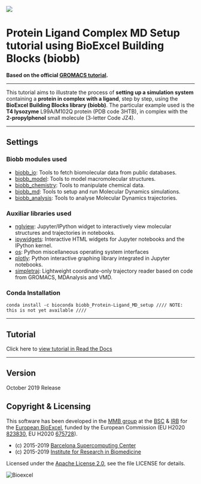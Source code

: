 [![](https://readthedocs.org/projects/biobb-wf-protein-complex-md-setup/badge/?version=latest)](https://biobb-wf-protein-complex-md-setup.readthedocs.io/en/latest/?badge=latest)

# Protein Ligand Complex MD Setup tutorial using BioExcel Building Blocks (biobb)

**Based on the official [GROMACS tutorial](http://www.mdtutorials.com/gmx/complex/index.html).**

***

This tutorial aims to illustrate the process of **setting up a simulation system** containing a **protein in complex with a ligand**, step by step, using the **BioExcel Building Blocks library (biobb)**. The particular example used is the **T4 lysozyme** L99A/M102Q protein (PDB code 3HTB), in complex with the **2-propylphenol** small molecule (3-letter Code JZ4). 

***

## Settings

### Biobb modules used

* [biobb_io](https://github.com/bioexcel/biobb_io): Tools to fetch biomolecular data from public databases.
* [biobb_model](https://github.com/bioexcel/biobb_model): Tools to model macromolecular structures.
* [biobb_chemistry](https://github.com/bioexcel/biobb_chemistry): Tools to manipulate chemical data.
* [biobb_md](https://github.com/bioexcel/biobb_md): Tools to setup and run Molecular Dynamics simulations.
* [biobb_analysis](https://github.com/bioexcel/biobb_analysis): Tools to analyse Molecular Dynamics trajectories.

### Auxiliar libraries used

* [nglview](http://nglviewer.org/#nglview): Jupyter/IPython widget to interactively view molecular structures and trajectories in notebooks.
* [ipywidgets](https://github.com/jupyter-widgets/ipywidgets): Interactive HTML widgets for Jupyter notebooks and the IPython kernel.
* [os](https://docs.python.org/3/library/os.html): Python miscellaneous operating system interfaces
* [plotly](https://plot.ly/python/offline/): Python interactive graphing library integrated in Jupyter notebooks.
* [simpletraj](https://github.com/arose/simpletraj): Lightweight coordinate-only trajectory reader based on code from GROMACS, MDAnalysis and VMD.

### Conda Installation

```console
conda install -c bioconda biobb_Protein-Ligand_MD_setup //// NOTE: this is not yet available ////
```

***

## Tutorial

Click here to [view tutorial in Read the Docs](https://biobb-wf-protein-complex-md-setup.readthedocs.io/en/latest/index.html)

***

## Version
October 2019 Release

## Copyright & Licensing
This software has been developed in the [MMB group](http://mmb.irbbarcelona.org) at the [BSC](http://www.bsc.es/) & [IRB](https://www.irbbarcelona.org/) for the [European BioExcel](http://bioexcel.eu/), funded by the European Commission (EU H2020 [823830](http://cordis.europa.eu/projects/823830), EU H2020 [675728](http://cordis.europa.eu/projects/675728)).

* (c) 2015-2019 [Barcelona Supercomputing Center](https://www.bsc.es/)
* (c) 2015-2019 [Institute for Research in Biomedicine](https://www.irbbarcelona.org/)

Licensed under the
[Apache License 2.0](https://www.apache.org/licenses/LICENSE-2.0), see the file LICENSE for details.

![](https://bioexcel.eu/wp-content/uploads/2019/04/Bioexcell_logo_1080px_transp.png "Bioexcel")
